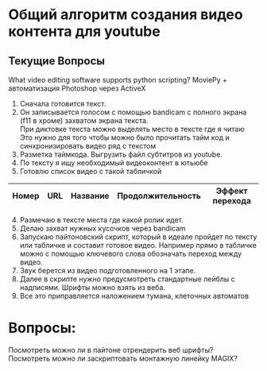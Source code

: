 # Общий алгоритм создания видео контента для youtube
## Текущие Вопросы 
What video editing software supports python scripting? 
MoviePy + автоматизация Photoshop через ActiveX

1. Сначала готовится текст. 
2. Он записывается голосом с помощью bandicam с полного экрана (f11 в хроме) захватом экрана текста. <br/>
   При диктовке текста можно выделять место в тексте где я читаю <br/>
   Это нужно для того чтобы можно было прочитать тайм код и синхронизировать видео ряд с текстом <br/>
3. Разметка таймкода. Выгрузить файл субтитров из youtube.
3. По тексту я ищу необходимый видеоконтент в ютьюбе 
4. Готовлю список видео с такой табличкой 

Номер | URL | Название | Продолжительность | Эффект перехода |
|---|---|---|---|---|


4. Размечаю в тексте места где какой ролик идет.
5. Делаю захват нужных кусочков через bandicam
6. Запускаю пайтоновский скрипт, который в идеале пройдет по тексту или табличке и составит готовое видео.
Например прямо в табличке можно с помощью ключевого слова обозначать переход между видео.
7. Звук берется из видео подготовленного на 1 этапе.
8. Далее в скрипте нужно предусмотреть стандартные лейблы с надписями.
Шрифты можно взять из веба. 
9. Все это приправляется наложением тумана, клеточных автоматов

# Вопросы:
Посмотреть можно ли в пайтоне отрендерить веб шрифты?   
Посмотреть можно ли заскриптовать монтажную линейку MAGIX?
